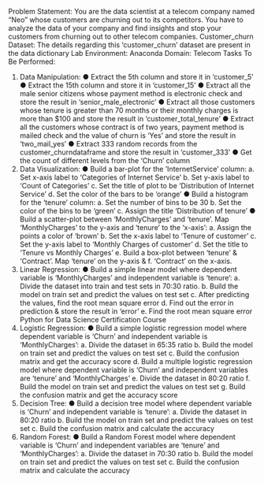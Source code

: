  Problem Statement:
 You are the data scientist at a telecom company named “Neo” whose customers
 are churning out to its competitors. You have to analyze the data of your
 company and find insights and stop your customers from churning out to other
 telecom companies.
 Customer_churn Dataset:
 The details regarding this ‘customer_churn’ dataset are present in the data
 dictionary
 Lab Environment: Anaconda
 Domain: Telecom
 Tasks To Be Performed:
 1. Data Manipulation:
 ● Extract the 5th column and store it in ‘customer_5’
 ● Extract the 15th column and store it in ‘customer_15’
 ● Extract all the male senior citizens whose payment method is electronic
 check and store the result in ‘senior_male_electronic’
 ● Extract all those customers whose tenure is greater than 70 months or
 their monthly charges is more than $100 and store the result in
 ‘customer_total_tenure’
 ● Extract all the customers whose contract is of two years, payment method
 is mailed check and the value of churn is ‘Yes’ and store the result in
 ‘two_mail_yes’
 ● Extract 333 random records from the customer_churndataframe and store
 the result in ‘customer_333’
 ● Get the count of different levels from the ‘Churn’ column
 2. Data Visualization:
 ● Build a bar-plot for the ’InternetService’ column:
 a. Set x-axis label to ‘Categories of Internet Service’
 b. Set y-axis label to ‘Count of Categories’
 c. Set the title of plot to be ‘Distribution of Internet Service’
 d. Set the color of the bars to be ‘orange’
 ● Build a histogram for the ‘tenure’ column:
 a. Set the number of bins to be 30
 b. Set the color of the bins to be ‘green’
 c. Assign the title ‘Distribution of tenure’
 ● Build a scatter-plot between ‘MonthlyCharges’ and ‘tenure’. Map
 ‘MonthlyCharges’ to the y-axis and ‘tenure’ to the ‘x-axis’:
 a. Assign the points a color of ‘brown’
 b. Set the x-axis label to ‘Tenure of customer’
 c. Set the y-axis label to ‘Monthly Charges of customer’
 d. Set the title to ‘Tenure vs Monthly Charges’
 e. Build a box-plot between ‘tenure’ & ‘Contract’. Map ‘tenure’ on the
 y-axis &
 f. ‘Contract’ on the x-axis.
 3. Linear Regression:
 ● Build a simple linear model where dependent variable is ‘MonthlyCharges’
 and independent variable is ‘tenure’:
 a. Divide the dataset into train and test sets in 70:30 ratio.
 b. Build the model on train set and predict the values on test set
 c. After predicting the values, find the root mean square error
 d. Find out the error in prediction & store the result in ‘error’
 e. Find the root mean square error
Python for Data Science Certification Course
 4. Logistic Regression:
 ● Build a simple logistic regression model where dependent variable is
 ‘Churn’ and independent variable is ‘MonthlyCharges’:
 a. Divide the dataset in 65:35 ratio
 b. Build the model on train set and predict the values on test set
 c. Build the confusion matrix and get the accuracy score
 d. Build a multiple logistic regression model where dependent variable
 is
 ‘Churn’ and independent variables are ‘tenure’ and
 ‘MonthlyCharges’
 e. Divide the dataset in 80:20 ratio
 f. Build the model on train set and predict the values on test set
 g. Build the confusion matrix and get the accuracy score
 5. Decision Tree:
 ● Build a decision tree model where dependent variable is ‘Churn’ and
 independent variable is ‘tenure’:
 a. Divide the dataset in 80:20 ratio
 b. Build the model on train set and predict the values on test set
 c. Build the confusion matrix and calculate the accuracy
 6. Random Forest:
 ● Build a Random Forest model where dependent variable is ‘Churn’ and
 independent variables are ‘tenure’ and ‘MonthlyCharges’:
 a. Divide the dataset in 70:30 ratio
 b. Build the model on train set and predict the values on test set
 c. Build the confusion matrix and calculate the accuracy

